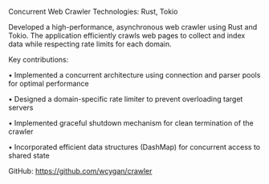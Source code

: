 Concurrent Web Crawler 
Technologies: Rust, Tokio

Developed a high-performance, asynchronous web crawler using Rust and Tokio. The application efficiently crawls web pages to collect and index data while respecting rate limits for each domain.

Key contributions:

• Implemented a concurrent architecture using connection and parser pools for optimal performance

• Designed a domain-specific rate limiter to prevent overloading target servers

• Implemented graceful shutdown mechanism for clean termination of the crawler

• Incorporated efficient data structures (DashMap) for concurrent access to shared state

GitHub: https://github.com/wcygan/crawler